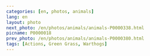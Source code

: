 ```yaml
---
categories: [en, photos, animals]
lang: en
layout: photo
next_photo: /en/photos/animals/animals-P0000338.html
picname: P0000018
prev_photo: /en/photos/animals/animals-P0000380.html
tags: [Actions, Green Grass, Warthogs]
---
```

